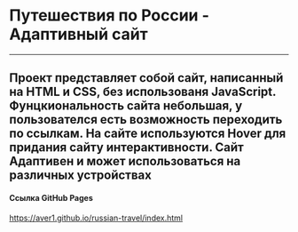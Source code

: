 # Путешествия по России - Адаптивный сайт
---
Проект представляет собой сайт, написанный на **HTML** и **CSS**, без использованя **JavaScript**. 
Фунцкиональность сайта небольшая, у пользователся есть возможность переходить по ссылкам.
На сайте используются **Hover** для придания сайту интерактивности.
Сайт **Адаптивен** и может использоваться на различных устройствах
---
#### Ссылка GitHub Pages
https://aver1.github.io/russian-travel/index.html
